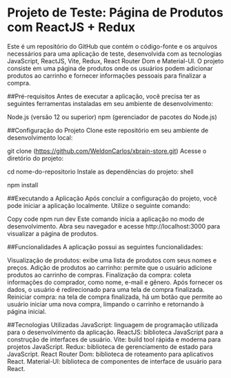 # Projeto de Teste: Página de Produtos com ReactJS + Redux
Este é um repositório do GitHub que contém o código-fonte e os arquivos necessários para uma aplicação de teste, desenvolvida com as tecnologias JavaScript, ReactJS, Vite, Redux, React Router Dom e Material-UI. O projeto consiste em uma página de produtos onde os usuários podem adicionar produtos ao carrinho e fornecer informações pessoais para finalizar a compra.

##Pré-requisitos
Antes de executar a aplicação, você precisa ter as seguintes ferramentas instaladas em seu ambiente de desenvolvimento:

Node.js (versão 12 ou superior)
npm (gerenciador de pacotes do Node.js)

##Configuração do Projeto
Clone este repositório em seu ambiente de desenvolvimento local:


git clone (https://github.com/WeldonCarlos/xbrain-store.git)
Acesse o diretório do projeto:


cd nome-do-repositorio
Instale as dependências do projeto:
shell

npm install

##Executando a Aplicação
Após concluir a configuração do projeto, você pode iniciar a aplicação localmente. Utilize o seguinte comando:


Copy code
npm run dev
Este comando inicia a aplicação no modo de desenvolvimento. Abra seu navegador e acesse http://localhost:3000 para visualizar a página de produtos.

##Funcionalidades
A aplicação possui as seguintes funcionalidades:

Visualização de produtos: exibe uma lista de produtos com seus nomes e preços.
Adição de produtos ao carrinho: permite que o usuário adicione produtos ao carrinho de compras.
Finalização da compra: coleta informações do comprador, como nome, e-mail e gênero. Após fornecer os dados, o usuário é redirecionado para uma tela de compra finalizada.
Reiniciar compra: na tela de compra finalizada, há um botão que permite ao usuário iniciar uma nova compra, limpando o carrinho e retornando à página inicial.

##Tecnologias Utilizadas
JavaScript: linguagem de programação utilizada para o desenvolvimento da aplicação.
ReactJS: biblioteca JavaScript para a construção de interfaces de usuário.
Vite: build tool rápida e moderna para projetos JavaScript.
Redux: biblioteca de gerenciamento de estado para JavaScript.
React Router Dom: biblioteca de roteamento para aplicativos React.
Material-UI: biblioteca de componentes de interface de usuário para React.

